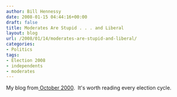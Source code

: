 ```yaml
---
author: Bill Hennessy
date: 2008-01-15 04:44:16+00:00
draft: false
title: Moderates Are Stupid . . . and Liberal
layout: blog
url: /2008/01/14/moderates-are-stupid-and-liberal/
categories:
- Politics
tags:
- Election 2008
- independents
- moderates
---
```


My blog from[ October 2000](https://hennessysview.com/2000/10/16/beware-the-man-in-the-middle/).  It's worth reading every election cycle.
